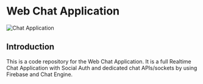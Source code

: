 # Web Chat Application

![Chat Application](https://i.ibb.co/GJwyy9m/Bv9-Js3-QLOLY-HD.jpg)

## Introduction

This is a code repository for the Web Chat Application. It is a full Realtime Chat Application with Social Auth and dedicated chat APIs/sockets by using Firebase and Chat Engine.


